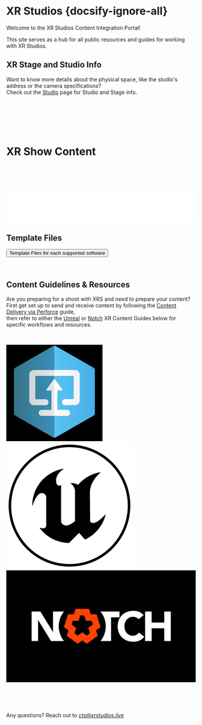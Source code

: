 # XR Studios {docsify-ignore-all}

Welcome to the XR Studios Content Integration Portal!

This site serves as a hub for all public resources and guides for working with XR Studios.

## XR Stage and Studio Info

Want to know more details about the physical space, like the studio's address or the camera specifications?  
Check out the [Studio](docs/stage/sunset/studioInfo.md) page for Studio and Stage info.

&nbsp;

&nbsp;

&nbsp;

# XR Show Content <!-- {docsify-ignore} -->

&nbsp;

&nbsp;

![img](img/flowchart.png ":size=667x115")

## Template Files

<a href="https://xr-studios.github.io/#/docs/content/templates"><button type="button">Template Files for each supported software</button></a>

&nbsp;

## Content Guidelines & Resources

Are you preparing for a shoot with XRS and need to prepare your content?  
First get set up to send and receive content by following the [Content Delivery via Perforce](docs/content/perforce.md) guide,  
then refer to either the [Unreal](docs/content/unreal.md) or [Notch](docs/content/notch.md) XR Content Guides below for specific workflows and resources.

&nbsp;

[![Foo](img/p4v/logo.png ":size=90x90")](docs/content/perforce.md)
[![Foo](img/ue4/logo.png ":size=90x90")](docs/content/unreal.md)
[![Foo](img/notch/logo.jpg ":size=160x90")](docs/content/notch.md)

&nbsp;

&nbsp;

Any questions? Reach out to *cts@xrstudios.live*
